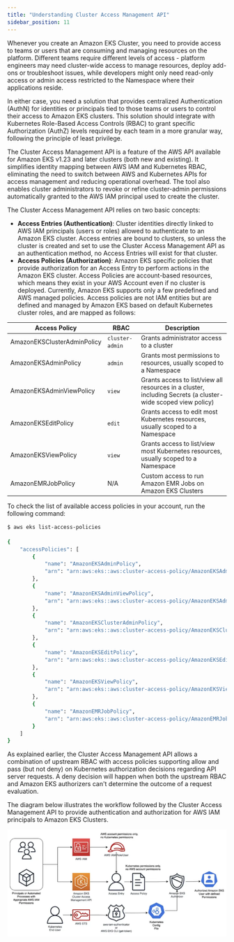 ```yaml
---
title: "Understanding Cluster Access Management API"
sidebar_position: 11
---
```


Whenever you create an Amazon EKS Cluster, you need to provide access to teams or users that are consuming and managing resources on the platform. Different teams require different levels of access - platform engineers may need cluster-wide access to manage resources, deploy add-ons or troubleshoot issues, while developers might only need read-only access or admin access restricted to the Namespace where their applications reside.

In either case, you need a solution that provides centralized Authentication (AuthN) for identities or principals tied to those teams or users to control their access to Amazon EKS clusters. This solution should integrate with Kubernetes Role-Based Access Controls (RBAC) to grant specific Authorization (AuthZ) levels required by each team in a more granular way, following the principle of least privilege.

The Cluster Access Management API is a feature of the AWS API available for Amazon EKS v1.23 and later clusters (both new and existing). It simplifies identity mapping between AWS IAM and Kubernetes RBAC, eliminating the need to switch between AWS and Kubernetes APIs for access management and reducing operational overhead. The tool also enables cluster administrators to revoke or refine cluster-admin permissions automatically granted to the AWS IAM principal used to create the cluster.

The Cluster Access Management API relies on two basic concepts:

- **Access Entries (Authentication)**: Cluster identities directly linked to AWS IAM principals (users or roles) allowed to authenticate to an Amazon EKS cluster. Access entries are bound to clusters, so unless the cluster is created and set to use the Cluster Access Management API as an authentication method, no Access Entries will exist for that cluster.
- **Access Policies (Authorization)**: Amazon EKS specific policies that provide authorization for an Access Entry to perform actions in the Amazon EKS cluster. Access Policies are account-based resources, which means they exist in your AWS Account even if no cluster is deployed.
  Currently, Amazon EKS supports only a few predefined and AWS managed policies. Access policies are not IAM entities but are defined and managed by Amazon EKS based on default Kubernetes cluster roles, and are mapped as follows:

| Access Policy               | RBAC            | Description                                                                                                  |
| --------------------------- | --------------- | ------------------------------------------------------------------------------------------------------------ |
| AmazonEKSClusterAdminPolicy | `cluster-admin` | Grants administrator access to a cluster                                                                     |
| AmazonEKSAdminPolicy        | `admin`         | Grants most permissions to resources, usually scoped to a Namespace                                          |
| AmazonEKSAdminViewPolicy    | `view`          | Grants access to list/view all resources in a cluster, including Secrets (a cluster-wide scoped view policy) |
| AmazonEKSEditPolicy         | `edit`          | Grants access to edit most Kubernetes resources, usually scoped to a Namespace                               |
| AmazonEKSViewPolicy         | `view`          | Grants access to list/view most Kubernetes resources, usually scoped to a Namespace                          |
| AmazonEMRJobPolicy          | N/A             | Custom access to run Amazon EMR Jobs on Amazon EKS Clusters                                                  |

To check the list of available access policies in your account, run the following command:

```bash
$ aws eks list-access-policies

{
    "accessPolicies": [
        {
            "name": "AmazonEKSAdminPolicy",
            "arn": "arn:aws:eks::aws:cluster-access-policy/AmazonEKSAdminPolicy"
        },
        {
            "name": "AmazonEKSAdminViewPolicy",
            "arn": "arn:aws:eks::aws:cluster-access-policy/AmazonEKSAdminViewPolicy"
        },
        {
            "name": "AmazonEKSClusterAdminPolicy",
            "arn": "arn:aws:eks::aws:cluster-access-policy/AmazonEKSClusterAdminPolicy"
        },
        {
            "name": "AmazonEKSEditPolicy",
            "arn": "arn:aws:eks::aws:cluster-access-policy/AmazonEKSEditPolicy"
        },
        {
            "name": "AmazonEKSViewPolicy",
            "arn": "arn:aws:eks::aws:cluster-access-policy/AmazonEKSViewPolicy"
        },
        {
            "name": "AmazonEMRJobPolicy",
            "arn": "arn:aws:eks::aws:cluster-access-policy/AmazonEMRJobPolicy"
        }
    ]
}
```

As explained earlier, the Cluster Access Management API allows a combination of upstream RBAC with access policies supporting allow and pass (but not deny) on Kubernetes authorization decisions regarding API server requests. A deny decision will happen when both the upstream RBAC and Amazon EKS authorizers can't determine the outcome of a request evaluation.

The diagram below illustrates the workflow followed by the Cluster Access Management API to provide authentication and authorization for AWS IAM principals to Amazon EKS Clusters.

![CAM Auth Workflow](./assets/cam-workflow.webp)
